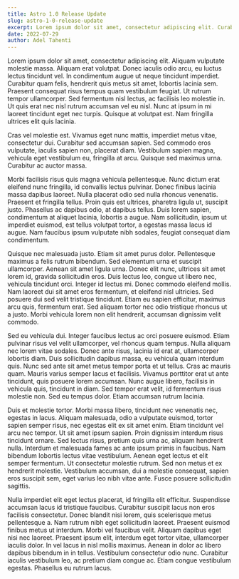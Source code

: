 ```yaml
---
title: Astro 1.0 Release Update
slug: astro-1-0-release-update
excerpt: Lorem ipsum dolor sit amet, consectetur adipiscing elit. Curabitur porta nunc nunc, id pulvinar neque lacinia accumsan. Quisque dapibus eget magna sed dapibus. Praesent sodales lobortis enim, vel finibus justo elementum non. Morbi luctus, sem sed blandit elementum, tortor ipsum tincidunt risus, non rutrum mi turpis sit amet nisl. Curabitur vitae tincidunt sapien, vel porttitor ex. Ut at velit dui. In metus lorem, placerat sit amet posuere sed, volutpat eu risus.
date: 2022-07-29
author: Adel Tahenti
---
```


Lorem ipsum dolor sit amet, consectetur adipiscing elit. Aliquam vulputate molestie massa. Aliquam erat volutpat. Donec iaculis odio arcu, eu luctus lectus tincidunt vel. In condimentum augue ut neque tincidunt imperdiet. Curabitur quam felis, hendrerit quis metus sit amet, lobortis lacinia sem. Praesent consequat risus tempus quam vestibulum feugiat. Ut rutrum tempor ullamcorper. Sed fermentum nisl lectus, ac facilisis leo molestie in. Ut quis erat nec nisl rutrum accumsan vel eu nisl. Nunc at ipsum in mi laoreet tincidunt eget nec turpis. Quisque at volutpat est. Nam fringilla ultrices elit quis lacinia.

Cras vel molestie est. Vivamus eget nunc mattis, imperdiet metus vitae, consectetur dui. Curabitur sed accumsan sapien. Sed commodo eros vulputate, iaculis sapien non, placerat diam. Vestibulum sapien magna, vehicula eget vestibulum eu, fringilla at arcu. Quisque sed maximus urna. Curabitur ac auctor massa.

Morbi facilisis risus quis magna vehicula pellentesque. Nunc dictum erat eleifend nunc fringilla, id convallis lectus pulvinar. Donec finibus lacinia massa dapibus laoreet. Nulla placerat odio sed nulla rhoncus venenatis. Praesent et fringilla tellus. Proin quis est ultrices, pharetra ligula ut, suscipit justo. Phasellus ac dapibus odio, at dapibus tellus. Duis lorem sapien, condimentum at aliquet lacinia, lobortis a augue. Nam sollicitudin, ipsum ut imperdiet euismod, est tellus volutpat tortor, a egestas massa lacus id augue. Nam faucibus ipsum vulputate nibh sodales, feugiat consequat diam condimentum.

Quisque nec malesuada justo. Etiam sit amet purus dolor. Pellentesque maximus a felis rutrum bibendum. Sed elementum urna et suscipit ullamcorper. Aenean sit amet ligula urna. Donec elit nunc, ultrices sit amet lorem id, gravida sollicitudin eros. Duis lectus leo, congue ut libero nec, vehicula tincidunt orci. Integer id lectus mi. Donec commodo eleifend mollis. Nam laoreet dui sit amet eros fermentum, et eleifend nisl ultricies. Sed posuere dui sed velit tristique tincidunt. Etiam eu sapien efficitur, maximus arcu quis, fermentum erat. Sed aliquam tortor nec odio tristique rhoncus ut a justo. Morbi vehicula lorem non elit hendrerit, accumsan dignissim velit commodo.

Sed eu vehicula dui. Integer faucibus lectus ac orci posuere euismod. Etiam pulvinar risus vel velit ullamcorper, vel rhoncus quam tempus. Nulla aliquam nec lorem vitae sodales. Donec ante risus, lacinia id erat at, ullamcorper lobortis diam. Duis sollicitudin dapibus massa, eu vehicula quam interdum quis. Nunc sed ante sit amet metus tempor porta et ut tellus. Cras ac mauris quam. Mauris varius semper lacus et facilisis. Vivamus porttitor erat ut ante tincidunt, quis posuere lorem accumsan. Nunc augue libero, facilisis in vehicula quis, tincidunt in diam. Sed tempor erat velit, id fermentum risus molestie non. Sed eu tempus dolor. Etiam accumsan rutrum lacinia.

Duis et molestie tortor. Morbi massa libero, tincidunt nec venenatis nec, egestas in lacus. Aliquam malesuada, odio a vulputate euismod, tortor sapien semper risus, nec egestas elit ex sit amet enim. Etiam tincidunt vel arcu nec tempor. Ut sit amet ipsum sapien. Proin dignissim interdum risus tincidunt ornare. Sed lectus risus, pretium quis urna ac, aliquam hendrerit nulla. Interdum et malesuada fames ac ante ipsum primis in faucibus. Nam bibendum lobortis lectus vitae vestibulum. Aenean eget lectus et elit semper fermentum. Ut consectetur molestie rutrum. Sed non metus et ex hendrerit molestie. Vestibulum accumsan, dui a molestie consequat, sapien eros suscipit sem, eget varius leo nibh vitae ante. Fusce posuere sollicitudin sagittis.

Nulla imperdiet elit eget lectus placerat, id fringilla elit efficitur. Suspendisse accumsan lacus id tristique faucibus. Curabitur suscipit lacus non eros facilisis consectetur. Donec blandit nisi lorem, quis scelerisque metus pellentesque a. Nam rutrum nibh eget sollicitudin laoreet. Praesent euismod finibus metus ut interdum. Morbi vel faucibus velit. Aliquam dapibus eget nisi nec laoreet. Praesent ipsum elit, interdum eget tortor vitae, ullamcorper iaculis dolor. In vel lacus in nisl mollis maximus. Aenean in dolor ac libero dapibus bibendum in in tellus. Vestibulum consectetur odio nunc. Curabitur iaculis vestibulum leo, ac pretium diam congue ac. Etiam congue vestibulum egestas. Phasellus eu rutrum lacus.
